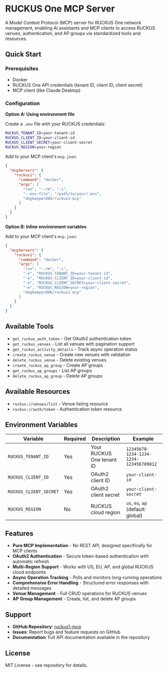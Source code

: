 # RUCKUS One MCP Server

A Model Context Protocol (MCP) server for RUCKUS One network management, enabling AI assistants and MCP clients to access RUCKUS venues, authentication, and AP groups via standardized tools and resources.

## Quick Start

### Prerequisites
- Docker
- RUCKUS One API credentials (tenant ID, client ID, client secret)
- MCP client (like Claude Desktop)

### Configuration

**Option A: Using environment file**

Create a `.env` file with your RUCKUS credentials:
```bash
RUCKUS_TENANT_ID=your-tenant-id
RUCKUS_CLIENT_ID=your-client-id
RUCKUS_CLIENT_SECRET=your-client-secret
RUCKUS_REGION=your-region
```

Add to your MCP client's `mcp.json`:
```json
{
  "mcpServers": {
    "ruckus1": {
      "command": "docker",
      "args": [
        "run", "--rm", "-i",
        "--env-file", "/path/to/your/.env",
        "dogkeeper886/ruckus1-mcp"
      ]
    }
  }
}
```

**Option B: Inline environment variables**

Add to your MCP client's `mcp.json`:
```json
{
  "mcpServers": {
    "ruckus1": {
      "command": "docker",
      "args": [
        "run", "--rm", "-i",
        "-e", "RUCKUS_TENANT_ID=your-tenant-id",
        "-e", "RUCKUS_CLIENT_ID=your-client-id",
        "-e", "RUCKUS_CLIENT_SECRET=your-client-secret",
        "-e", "RUCKUS_REGION=your-region",
        "dogkeeper886/ruckus1-mcp"
      ]
    }
  }
}
```

## Available Tools

- `get_ruckus_auth_token` - Get OAuth2 authentication token
- `get_ruckus_venues` - List all venues with pagination support
- `get_ruckus_activity_details` - Track async operation status
- `create_ruckus_venue` - Create new venues with validation
- `delete_ruckus_venue` - Delete existing venues
- `create_ruckus_ap_group` - Create AP groups
- `get_ruckus_ap_groups` - List AP groups
- `delete_ruckus_ap_group` - Delete AP groups

## Available Resources

- `ruckus://venues/list` - Venue listing resource
- `ruckus://auth/token` - Authentication token resource

## Environment Variables

| Variable | Required | Description | Example |
|----------|----------|-------------|---------|
| `RUCKUS_TENANT_ID` | Yes | Your RUCKUS One tenant ID | `12345678-1234-1234-1234-123456789012` |
| `RUCKUS_CLIENT_ID` | Yes | OAuth2 client ID | `your-client-id` |
| `RUCKUS_CLIENT_SECRET` | Yes | OAuth2 client secret | `your-client-secret` |
| `RUCKUS_REGION` | No | RUCKUS cloud region | `us`, `eu`, `ap` (default: global) |

## Features

- **Pure MCP Implementation** - No REST API, designed specifically for MCP clients
- **OAuth2 Authentication** - Secure token-based authentication with automatic refresh
- **Multi-Region Support** - Works with US, EU, AP, and global RUCKUS cloud endpoints
- **Async Operation Tracking** - Polls and monitors long-running operations
- **Comprehensive Error Handling** - Structured error responses with detailed messages
- **Venue Management** - Full CRUD operations for RUCKUS venues
- **AP Group Management** - Create, list, and delete AP groups

## Support

- **GitHub Repository**: [ruckus1-mcp](https://github.com/dogkeeper886/ruckus1-mcp)
- **Issues**: Report bugs and feature requests on GitHub
- **Documentation**: Full API documentation available in the repository

## License

MIT License - see repository for details.